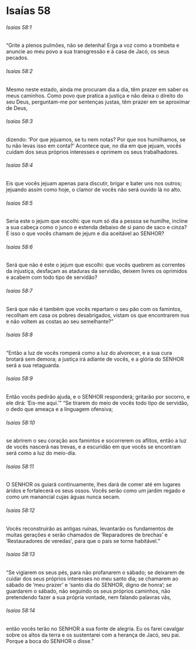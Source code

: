 # Isaías 58

###### Isaías 58:1

“Grite a plenos pulmões, não se detenha! Erga a voz como a trombeta e anuncie ao meu povo a sua transgressão e à casa de Jacó, os seus pecados.

###### Isaías 58:2

Mesmo neste estado, ainda me procuram dia a dia, têm prazer em saber os meus caminhos. Como povo que pratica a justiça e não deixa o direito do seu Deus, perguntam-me por sentenças justas, têm prazer em se aproximar de Deus,

###### Isaías 58:3

dizendo: ‘Por que jejuamos, se tu nem notas? Por que nos humilhamos, se tu não levas isso em conta?’ Acontece que, no dia em que jejuam, vocês cuidam dos seus próprios interesses e oprimem os seus trabalhadores.

###### Isaías 58:4

Eis que vocês jejuam apenas para discutir, brigar e bater uns nos outros; jejuando assim como hoje, o clamor de vocês não será ouvido lá no alto.

###### Isaías 58:5

Seria este o jejum que escolhi: que num só dia a pessoa se humilhe, incline a sua cabeça como o junco e estenda debaixo de si pano de saco e cinza? É isso o que vocês chamam de jejum e dia aceitável ao SENHOR?

###### Isaías 58:6

Será que não é este o jejum que escolhi: que vocês quebrem as correntes da injustiça, desfaçam as ataduras da servidão, deixem livres os oprimidos e acabem com todo tipo de servidão?

###### Isaías 58:7

Será que não é também que vocês repartam o seu pão com os famintos, recolham em casa os pobres desabrigados, vistam os que encontrarem nus e não voltem as costas ao seu semelhante?”

###### Isaías 58:8

“Então a luz de vocês romperá como a luz do alvorecer, e a sua cura brotará sem demora; a justiça irá adiante de vocês, e a glória do SENHOR será a sua retaguarda.

###### Isaías 58:9

Então vocês pedirão ajuda, e o SENHOR responderá; gritarão por socorro, e ele dirá: ‘Eis-me aqui.’” “Se tirarem do meio de vocês todo tipo de servidão, o dedo que ameaça e a linguagem ofensiva;

###### Isaías 58:10

se abrirem o seu coração aos famintos e socorrerem os aflitos, então a luz de vocês nascerá nas trevas, e a escuridão em que vocês se encontram será como a luz do meio-dia.

###### Isaías 58:11

O SENHOR os guiará continuamente, lhes dará de comer até em lugares áridos e fortalecerá os seus ossos. Vocês serão como um jardim regado e como um manancial cujas águas nunca secam.

###### Isaías 58:12

Vocês reconstruirão as antigas ruínas, levantarão os fundamentos de muitas gerações e serão chamados de ‘Reparadores de brechas’ e ‘Restauradores de veredas’, para que o país se torne habitável.”

###### Isaías 58:13

“Se vigiarem os seus pés, para não profanarem o sábado; se deixarem de cuidar dos seus próprios interesses no meu santo dia; se chamarem ao sábado de ‘meu prazer’ e ‘santo dia do SENHOR, digno de honra’; se guardarem o sábado, não seguindo os seus próprios caminhos, não pretendendo fazer a sua própria vontade, nem falando palavras vãs,

###### Isaías 58:14

então vocês terão no SENHOR a sua fonte de alegria. Eu os farei cavalgar sobre os altos da terra e os sustentarei com a herança de Jacó, seu pai. Porque a boca do SENHOR o disse.”

